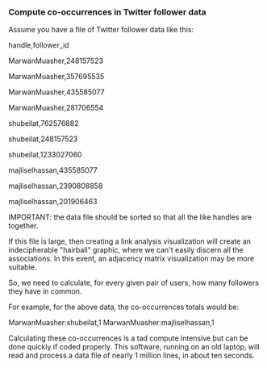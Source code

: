### Compute co-occurrences in Twitter follower data

Assume you have a file of Twitter follower data like this:

handle,follower_id

MarwanMuasher,248157523

MarwanMuasher,357695535

MarwanMuasher,435585077

MarwanMuasher,281706554

shubeilat,762576882

shubeilat,248157523

shubeilat,1233027060

majliselhassan,435585077

majliselhassan,2390808858

majliselhassan,201906463

IMPORTANT: the data file should be sorted so that all the like handles are together.

If this file is large, then creating a link analysis visualization will create an indecipherable "hairball" graphic, where we can't easily discern all the associations.  In this event, an adjacency matrix visualization may be more suitable.

So, we need to calculate, for every given pair of users, how many followers they have in common.

For example, for the above data, the co-occurrences totals would be:

MarwanMuasher:shubeilat,1
MarwanMuasher:majliselhassan,1

Calculating these co-occurrences is a tad compute intensive but can be done quickly if coded properly.  This software, running on an old laptop, will read and process a data file of nearly 1 million lines, in about ten seconds.



